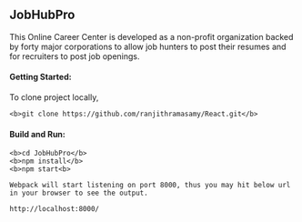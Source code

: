 <h2>JobHubPro</h2>
	This Online Career Center is developed as a non-profit organization backed by forty major corporations to allow job hunters to post their resumes and for recruiters to post job openings.

<h4>Getting Started:</h4>
	To clone project locally,
	
	<b>git clone https://github.com/ranjithramasamy/React.git</b>
	
<h4>Build and Run:</h4>
	
	<b>cd JobHubPro</b>	
	<b>npm install</b>	
	<b>npm start<b>
	
	Webpack will start listening on port 8000, thus you may hit below url in your browser to see the output.
	
	http://localhost:8000/
	
